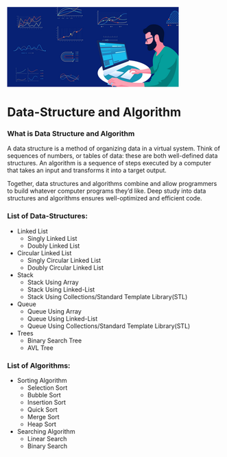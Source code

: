 <img src="https://github.com/Kumar-laxmi/DSA-Practice/blob/main/Images/DSA.png" />
 
# Data-Structure and Algorithm
### What is Data Structure and Algorithm
A data structure is a method of organizing data in a virtual system. Think of sequences of numbers, or tables of data: these are both well-defined data structures. An algorithm is a sequence of steps executed by a computer that takes an input and transforms it into a target output.

Together, data structures and algorithms combine and allow programmers to build whatever computer programs they’d like. Deep study into data structures and algorithms ensures well-optimized and efficient code.

### List of Data-Structures:
- Linked List
  - Singly Linked List
  - Doubly Linked List
- Circular Linked List
  - Singly Circular Linked List
  - Doubly Circular Linked List
- Stack
  - Stack Using Array
  - Stack Using Linked-List
  - Stack Using Collections/Standard Template Library(STL)
- Queue
  - Queue Using Array
  - Queue Using Linked-List
  - Queue Using Collections/Standard Template Library(STL)
- Trees
  - Binary Search Tree
  - AVL Tree

### List of Algorithms:
- Sorting Algorithm
  - Selection Sort
  - Bubble Sort
  - Insertion Sort
  - Quick Sort
  - Merge Sort
  - Heap Sort
- Searching Algorithm
  - Linear Search
  - Binary Search
